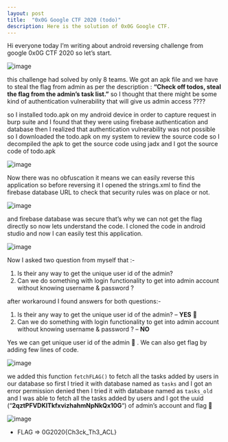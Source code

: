```yaml
---
layout: post
title:  "0x0G Google CTF 2020 (todo)"
description: Here is the solution of 0x0G Google CTF.
---
```

Hi everyone today I’m writing about android reversing challenge from google 0x0G CTF 2020 so let’s start.

![image](../../../assets/images/google-CTF-1.png)

this challenge had solved by only 8 teams. We got an apk file and we have to steal the flag from admin as per the description : **“Check off todos, steal the flag from the admin’s task list.”** so I thought that there might be some kind of authentication vulnerability that will give us admin access ????

so I installed todo.apk on my android device in order to capture request in burp suite and I found that they were using firebase authentication and database then I realized that authentication vulnerability was not possible so I downloaded the todo.apk on my system to review the source code so I decompiled the apk to get the source code using jadx and I got the source code of todo.apk

![image](../../../assets/images/google-CTF-2.png)

Now there was no obfuscation it means we can easily reverse this application so before reversing it I opened the strings.xml to find the firebase database URL to check that security rules was on place or not.

![image](../../../assets/images/google-CTF-3.png)

and firebase database was secure that’s why we can not get the flag directly so now lets understand the code. I cloned the code in android studio and now I can easily test this application.

![image](../../../assets/images/google-CTF-4.png)

Now I asked two question from myself that :-

1. Is their any way to get the unique user id of the admin?
2. Can we do something with login functionality to get into admin account without knowing username & password ?

after workaround I found answers for both questions:-

1. Is their any way to get the unique user id of the admin? – **YES** 🙂
2. Can we do something with login functionality to get into admin account without knowing username & password ? – **NO**

Yes we can get unique user id of the admin 🙂 . We can also get flag by adding few lines of code.

![image](../../../assets/images/google-CTF-5.png)

we added this function `fetchFLAG()` to fetch all the tasks added by users in our database so first I tried it with database named as `tasks` and I got an error permission denied then I tried it with database named as `tasks_old` and I was able to fetch all the tasks added by users and I got the uuid (“**2qztPFVDKlTkfxvizhahmNpNkQx10G**“) of admin’s account and flag 🙂

![image](../../../assets/images/google-CTF-6.png)

- FLAG => 0G2020{Ch3ck_Th3_ACL}